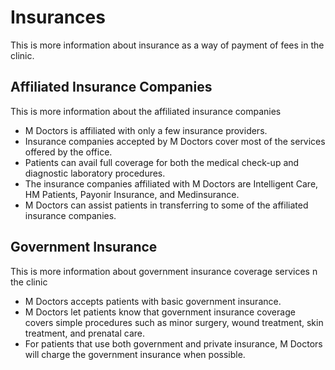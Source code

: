# Insurances

This is more information about insurance as a way of payment of fees in the clinic.

## Affiliated Insurance Companies

This is more information about the affiliated insurance companies

- M Doctors is affiliated with only a few insurance providers.
- Insurance companies accepted by M Doctors cover most of the services offered by the office.
- Patients can avail full coverage for both the medical check-up and diagnostic laboratory procedures.
- The insurance companies affiliated with M Doctors are Intelligent Care, HM Patients, Payonir Insurance, and Medinsurance.
- M Doctors can assist patients in transferring to some of the affiliated insurance companies.

## Government Insurance

This is more information about government insurance coverage services n the clinic

- M Doctors accepts patients with basic government insurance.
- M Doctors let patients know that government insurance coverage covers simple procedures such as minor surgery, wound treatment, skin treatment, and prenatal care.
- For patients that use both government and private insurance, M Doctors will charge the government insurance when possible.